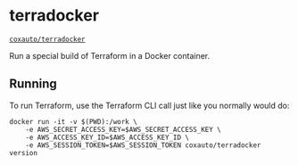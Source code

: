 # terradocker

[`coxauto/terradocker`](https://hub.docker.com/r/coxauto/terradocker/)

Run a special build of Terraform in a Docker container.

## Running

To run Terraform, use the Terraform CLI call just like you normally would do:

```
docker run -it -v $(PWD):/work \
    -e AWS_SECRET_ACCESS_KEY=$AWS_SECRET_ACCESS_KEY \
    -e AWS_ACCESS_KEY_ID=$AWS_ACCESS_KEY_ID \
    -e AWS_SESSION_TOKEN=$AWS_SESSION_TOKEN coxauto/terradocker version
```